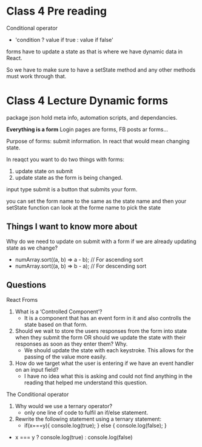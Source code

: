 # Class 4 Pre reading
Conditional operator
- 'condition ? value if true : value if false'

forms have to update a state as that is where we have dynamic data in React.

So we have to make sure to have a setState method and any other methods must work through that.


# Class 4 Lecture Dynamic forms
package json hold meta info, automation scripts, and dependancies.

**Everything is a form** Login pages are forms, FB posts ar forms...

Purpose of forms: submit information. In react that would mean changing state. 

In reaqct you want to do two things with forms:
1. update state on submit
2. update state as the form is being changed. 

input type submit is a button that submits your form. 

you can set the form name to the same as the state name and then your setState function can look at the forme name to pick the state




## Things I want to know more about
Why do we need to update on submit with a form if we are already updating state as we change?

- numArray.sort((a, b) => a - b); // For ascending sort
- numArray.sort((a, b) => b - a); // For descending sort



## Questions
React Froms
1. What is a ‘Controlled Component’?
   - It is a component that has an event form in it and also controlls the state based on that form. 
2. Should we wait to store the users responses from the form into state when they submit the form OR should we update the state with their responses as soon as they enter them? Why.
   - We should update the state with each keystroke. This allows for the passing of the value more easily.
4. How do we target what the user is entering if we have an event handler on an input field?
   - I have no idea what this is asking and could not find anything in the reading that helped me understand this question.

The Conditional operator
1. Why would we use a ternary operator?
   - only one line of code to fulfil an if/else statement.
2. Rewrite the following statement using a ternary statement:
   -  if(x===y){
 console.log(true);
  } else {
 console.log(false);
  }
  - x === y ? console.log(true) : console.log(false)